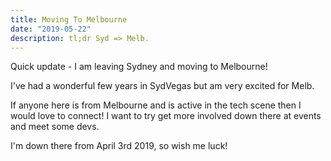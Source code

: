 ```yaml
---
title: Moving To Melbourne
date: "2019-05-22"
description: tl;dr Syd => Melb.
---
```


Quick update - I am leaving Sydney and moving to Melbourne!

I've had a wonderful few years in SydVegas but am very excited for Melb.

If anyone here is from Melbourne and is active in the tech scene then I would love to connect! I want to try get more involved down there at events and meet some devs.

I'm down there from April 3rd 2019, so wish me luck!
